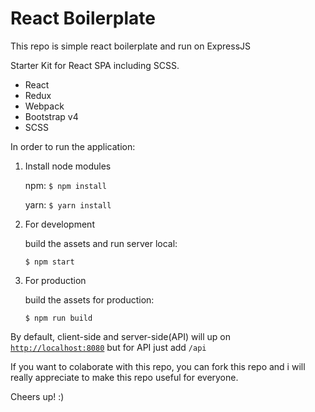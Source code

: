 # React Boilerplate
This repo is simple react boilerplate and run on ExpressJS

Starter Kit for React SPA including SCSS.

  * React
  * Redux
  * Webpack
  * Bootstrap v4
  * SCSS

In order to run the application:

1. Install node modules

   npm: `$ npm install`

   yarn: `$ yarn install`

2. For development
   
   build the assets and run server local:
   ```
   $ npm start
   ```

3. For production
   
   build the assets for production:
   ```
   $ npm run build
   ```

By default, client-side and server-side(API) will up on [`http://localhost:8080`](http://localhost:8080) but for API just add `/api`

If you want to colaborate with this repo, you can fork this repo and i will really appreciate to make this repo useful for everyone.

Cheers up! :)
